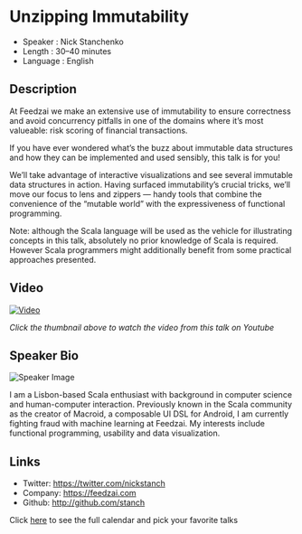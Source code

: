 Unzipping Immutability
========================

* Speaker   : Nick Stanchenko
* Length    : 30–40 minutes
* Language  : English

Description
-----------

At Feedzai we make an extensive use of immutability to ensure correctness and avoid concurrency pitfalls
in one of the domains where it’s most valueable: risk scoring of financial transactions.

If you have ever wondered what’s the buzz about immutable data structures and how they can be implemented and used sensibly,
this talk is for you!

We’ll take advantage of interactive visualizations and see several immutable data structures in action.
Having surfaced immutability’s crucial tricks, we’ll move our focus to lens and zippers —
handy tools that combine the convenience of the “mutable world” with the expressiveness of functional programming.

Note: although the Scala language will be used as the vehicle for illustrating concepts in this talk,
absolutely no prior knowledge of Scala is required.
However Scala programmers might additionally benefit from some practical approaches presented.

Video
-----

[![Video](https://img.youtube.com/vi/yeMvhuD689A/maxresdefault.jpg)](https://www.youtube.com/watch?v=yeMvhuD689A)

_Click the thumbnail above to watch the video from this talk on Youtube_

Speaker Bio
-----------

![Speaker Image](https://avatars2.githubusercontent.com/u/2670454?v=3&s=400)

I am a Lisbon-based Scala enthusiast with background in computer science and human-computer interaction.
Previously known in the Scala community as the creator of Macroid, a composable UI DSL for Android,
I am currently fighting fraud with machine learning at Feedzai.
My interests include functional programming, usability and data visualization.

Links
-----

* Twitter: https://twitter.com/nickstanch
* Company: https://feedzai.com
* Github: http://github.com/stanch

Click [here][1] to see the full calendar and pick your favorite talks

[1]: https://pixels.camp/schedule/

